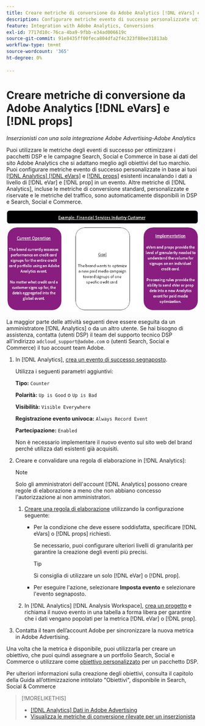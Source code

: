 ```yaml
---
title: Creare metriche di conversione da Adobe Analytics [!DNL eVars] e prop
description: Configurare metriche evento di successo personalizzate utilizzando dati a livello di  [!DNL eVar] e  [!DNL prop].
feature: Integration with Adobe Analytics, Conversions
exl-id: 7717d10c-76ca-4ba9-9fbb-e34ad006619c
source-git-commit: 91e8435ff00feca804dfa2f4c323f88ee31813ab
workflow-type: tm+mt
source-wordcount: '365'
ht-degree: 0%

---
```


# Creare metriche di conversione da Adobe Analytics [!DNL eVars] e [!DNL props]

*Inserzionisti con una sola integrazione Adobe Advertising-Adobe Analytics*

Puoi utilizzare le metriche degli eventi di successo per ottimizzare i pacchetti DSP e le campagne Search, Social e Commerce in base ai dati del sito Adobe Analytics che si adattano meglio agli obiettivi del tuo marchio. Puoi configurare metriche evento di successo personalizzate in base ai tuoi [[!DNL Analytics] [!DNL eVars]](https://experienceleague.adobe.com/docs/analytics/components/dimensions/evar.html?lang=it) e [[!DNL props]](https://experienceleague.adobe.com/docs/analytics/components/dimensions/prop.html?lang=it) esistenti incanalando i dati a livello di [!DNL eVar] e [!DNL prop] in un evento. Altre metriche di [!DNL Analytics], incluse le metriche di conversione standard, personalizzate e riservate e le metriche del traffico, sono automaticamente disponibili in DSP e Search, Social e Commerce.

![Esempio di utilizzo](/help/integrations/assets/a4adc-conversion-evar-example.jpg "Esempio di utilizzo")

La maggior parte delle attività seguenti deve essere eseguita da un amministratore [!DNL Analytics] o da un altro utente. Se hai bisogno di assistenza, contatta (utenti DSP) il team del supporto tecnico DSP all&#39;indirizzo `adcloud_support@adobe.com` o (utenti Search, Social e Commerce) il tuo account team Adobe.

1. In [!DNL Analytics], [crea un evento di successo segnaposto](https://experienceleague.adobe.com/it/docs/analytics/admin/admin-tools/manage-report-suites/edit-report-suite/conversion-variables/success-event).

   Utilizza i seguenti parametri aggiuntivi:

   **Tipo:** `Counter`

   **Polarità:** `Up is Good` o `Up is Bad`

   **Visibilità:** `Visible Everywhere`

   **Registrazione evento univoca:** `Always Record Event`

   **Partecipazione:** `Enabled`

   Non è necessario implementare il nuovo evento sul sito web del brand perché utilizza dati esistenti già acquisiti.

1. Creare e convalidare una regola di elaborazione in [!DNL Analytics]:

   >[!NOTE]
   >
   >Solo gli amministratori dell&#39;account [!DNL Analytics] possono creare regole di elaborazione a meno che non abbiano concesso l&#39;autorizzazione ai non amministratori.

   1. [Creare una regola di elaborazione](https://experienceleague.adobe.com/docs/analytics/admin/admin-tools/manage-report-suites/edit-report-suite/report-suite-general/c-processing-rules/c-processing-rules-configuration/t-processing-rules.html?lang=it) utilizzando la configurazione seguente:

      * Per la condizione che deve essere soddisfatta, specificare [!DNL eVars] o [!DNL props] richiesti.

        Se necessario, puoi configurare ulteriori livelli di granularità per garantire la creazione degli eventi più precisi.

        >[!TIP]
        >
        >Si consiglia di utilizzare un solo [!DNL eVar] o [!DNL prop].

      * Per eseguire l&#39;azione, selezionare **Imposta evento** e selezionare l&#39;evento segnaposto.

   1. In [!DNL Analytics] [!DNL Analysis Workspace], [crea un progetto](https://experienceleague.adobe.com/docs/analytics/analyze/analysis-workspace/home.html?lang=it) e richiama il nuovo evento in una tabella a forma libera per garantire che i dati vengano popolati per la metrica [!DNL eVar] o [!DNL prop].

1. Contatta il team dell’account Adobe per sincronizzare la nuova metrica in Adobe Advertising.

Una volta che la metrica è disponibile, puoi utilizzarla per creare un obiettivo, che puoi quindi assegnare a un portfolio Search, Social e Commerce o utilizzare come [obiettivo personalizzato](/help/dsp/optimization/custom-goal.md) per un pacchetto DSP.

Per ulteriori informazioni sulla creazione degli obiettivi, consulta il capitolo della Guida all’ottimizzazione intitolato &quot;Obiettivi&quot;, disponibile in Search, Social &amp; Commerce

>[!MORELIKETHIS]
>
>* [[!DNL Analytics] Dati in Adobe Advertising](/help/integrations/analytics/analytics-data-in-advertising.md)
>* [Visualizza le metriche di conversione rilevate per un inserzionista](/help/search-social-commerce/admin/conversion-metrics/conversion-metric-view-tracked.md)
